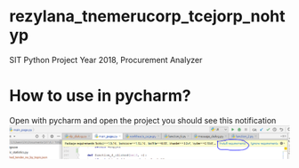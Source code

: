 # rezylana_tnemerucorp_tcejorp_nohtyp
SIT Python Project Year 2018, Procurement Analyzer

# How to use in pycharm?
Open with pycharm and open the project you should see this notification
![alt text](https://github.com/dxong96/rezylana_tnemerucorp_tcejorp_nohtyp/raw/master/pycharm%20install%20requirements.PNG)
